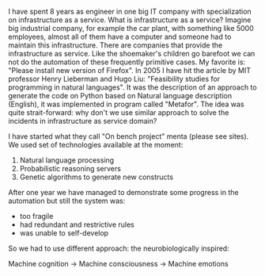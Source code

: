 I have spent 8 years as engineer in one big IT company with specialization on infrastructure as a service.
What is infrastructure as a service?
Imagine big industrial company, for example the car plant, with something like 5000 employees,
almost all of them have a computer
and someone had to maintain this infrastructure.
There are companies that provide the infrastructure
as service. Like the shoemaker's children go barefoot we can not do the automation of these frequently
primitive cases. My favorite is: "Please install new version of Firefox".
In 2005 I have hit the article by MIT professor Henry Lieberman and Hugo Liu: "Feasibility studies for programming in natural languages". It was the description of an approach to generate the code on Python based on Natural language description (English), it was implemented in program called "Metafor".
The idea was quite strait-forward: why don't we use similar approach to solve the incidents in infrastructure as service domain?

I have started what they call "On bench project" menta (please see sites). We used set of technologies available
at the moment:

1. Natural language processing
1. Probabilistic reasoning servers
1. Genetic algorithms to generate new constructs

After one year we have managed to
demonstrate some progress in the automation but still the system was:

* too fragile
* had redundant and restrictive rules
* was unable to self-develop

So we had to use different approach: the neurobiologically inspired:

Machine cognition -> Machine consciousness -> Machine emotions
